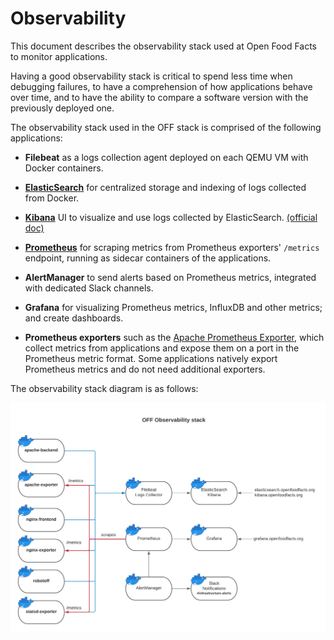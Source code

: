 # Observability

This document describes the observability stack used at Open Food Facts to monitor applications. 

Having a good observability stack is critical to spend less time when debugging failures, to have a comprehension of how applications behave over time, and to have the ability to compare a software version with the previously deployed one.

The observability stack used in the OFF stack is comprised of the following applications:

* **Filebeat** as a logs collection agent deployed on each QEMU VM with Docker containers.

* [**ElasticSearch**](https://www.elastic.co/guide/en/elasticsearch/reference/current/index.html) for centralized storage and indexing of logs collected from Docker.

* [**Kibana**](https://kibana.openfoodfacts.org/) UI to visualize and use logs collected by ElasticSearch. [(official doc)](https://www.elastic.co/guide/en/kibana/current/index.html)

* [**Prometheus**](https://prometheus.io/docs) for scraping metrics from Prometheus exporters' `/metrics` endpoint, running as sidecar containers of the applications.

* **AlertManager** to send alerts based on Prometheus metrics, integrated with dedicated Slack channels.

* **Grafana** for visualizing Prometheus metrics, InfluxDB and other metrics; and create dashboards.

* **Prometheus exporters** such as the [Apache Prometheus Exporter](https://github.com/Lusitaniae/apache_exporter), which collect metrics from applications and expose them on a port in the Prometheus metric format. Some applications natively export Prometheus metrics and do not need additional exporters.

The observability stack diagram is as follows:

![Observability stack](./img/obs_stack.png)
